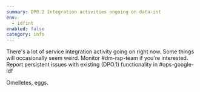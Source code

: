 ```yaml
---
summary: DP0.2 Integration activities ongoing on data-int
env:
  - idfint
enabled: false
category: info
---
```


There's a lot of service integration activity going on right now.
Some things will occasionally seem weird.
Monitor #dm-rsp-team if you're interested.
Report persistent issues with existing (DPO.1) functionality in #ops-google-idf

Omelletes, eggs. 

